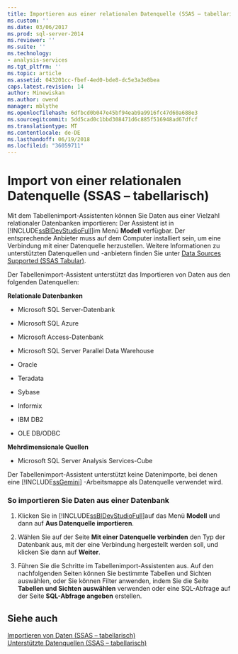 ```yaml
---
title: Importieren aus einer relationalen Datenquelle (SSAS – tabellarisch) | Microsoft Docs
ms.custom: ''
ms.date: 03/06/2017
ms.prod: sql-server-2014
ms.reviewer: ''
ms.suite: ''
ms.technology:
- analysis-services
ms.tgt_pltfrm: ''
ms.topic: article
ms.assetid: 043201cc-fbef-4ed0-bde8-dc5e3a3e8bea
caps.latest.revision: 14
author: Minewiskan
ms.author: owend
manager: mblythe
ms.openlocfilehash: 6dfbcd0b047e45bf94eab9a9916fc47d60a688e3
ms.sourcegitcommit: 5dd5cad0c1bbd308471d6c885f516948ad67dfcf
ms.translationtype: MT
ms.contentlocale: de-DE
ms.lasthandoff: 06/19/2018
ms.locfileid: "36059711"
---
```

# <a name="import-from-a-relational-data-source-ssas-tabular"></a>Import von einer relationalen Datenquelle (SSAS – tabellarisch)
  Mit dem Tabellenimport-Assistenten können Sie Daten aus einer Vielzahl relationaler Datenbanken importieren: Der Assistent ist in [!INCLUDE[ssBIDevStudioFull](../includes/ssbidevstudiofull-md.md)]im Menü **Modell** verfügbar. Der entsprechende Anbieter muss auf dem Computer installiert sein, um eine Verbindung mit einer Datenquelle herzustellen. Weitere Informationen zu unterstützten Datenquellen und -anbietern finden Sie unter [Data Sources Supported &#40;SSAS Tabular&#41;](tabular-models/data-sources-supported-ssas-tabular.md).  
  
 Der Tabellenimport-Assistent unterstützt das Importieren von Daten aus den folgenden Datenquellen:  
  
 **Relationale Datenbanken**  
  
-   Microsoft SQL Server-Datenbank  
  
-   Microsoft SQL Azure  
  
-   Microsoft Access-Datenbank  
  
-   Microsoft SQL Server Parallel Data Warehouse  
  
-   Oracle  
  
-   Teradata  
  
-   Sybase  
  
-   Informix  
  
-   IBM DB2  
  
-   OLE DB/ODBC  
  
 **Mehrdimensionale Quellen**  
  
-   Microsoft SQL Server Analysis Services-Cube  
  
 Der Tabellenimport-Assistent unterstützt keine Datenimporte, bei denen eine [!INCLUDE[ssGemini](../includes/ssgemini-md.md)] -Arbeitsmappe als Datenquelle verwendet wird.  
  
### <a name="to-import-data-from-a-database"></a>So importieren Sie Daten aus einer Datenbank  
  
1.  Klicken Sie in [!INCLUDE[ssBIDevStudioFull](../includes/ssbidevstudiofull-md.md)]auf das Menü **Modell** und dann auf **Aus Datenquelle importieren**.  
  
2.  Wählen Sie auf der Seite **Mit einer Datenquelle verbinden** den Typ der Datenbank aus, mit der eine Verbindung hergestellt werden soll, und klicken Sie dann auf **Weiter**.  
  
3.  Führen Sie die Schritte im Tabellenimport-Assistenten aus. Auf den nachfolgenden Seiten können Sie bestimmte Tabellen und Sichten auswählen, oder Sie können Filter anwenden, indem Sie die Seite **Tabellen und Sichten auswählen** verwenden oder eine SQL-Abfrage auf der Seite **SQL-Abfrage angeben** erstellen.  
  
## <a name="see-also"></a>Siehe auch  
 [Importieren von Daten &#40;SSAS – tabellarisch&#41;](import-data-ssas-tabular.md)   
 [Unterstützte Datenquellen &#40;SSAS – tabellarisch&#41;](tabular-models/data-sources-supported-ssas-tabular.md)  
  
  